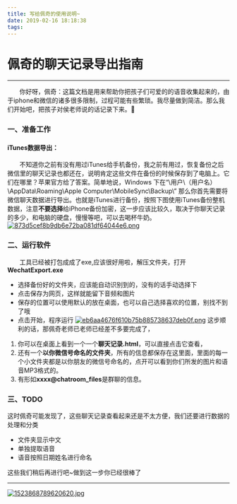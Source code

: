 ```yaml
---
title: 写给佩奇的使用说明~
date: 2019-02-16 18:18:38
tags:
---
```

# 佩奇的聊天记录导出指南
***

&#160; &#160; &#160; &#160;你好呀，佩奇：这篇文档是用来帮助你把孩子们可爱的的语音收集起来的，由于iphone和微信的诸多很多限制，过程可能有些繁琐。我尽量做到简洁。那么我们开始吧，把孩子对侯老师说的话记录下来。🤭


### 一、准备工作
#### iTunes数据导出：
&#160; &#160; &#160; &#160;不知道你之前有没有用过iTunes给手机备份，我之前有用过，恢复备份之后微信里的聊天记录也都还在，说明肯定这些文件在备份的时候保存到了电脑上。它们在哪里？苹果官方给了答案。简单地说，Windows 下在“\用户\（用户名）\AppData\Roaming\Apple Computer\MobileSync\Backup\”
那么你首先需要将微信聊天数据进行导出。也就是iTunes进行备份，按照下图使用iTunes备份整机数据，注意**不要选择**给iPhone备份加密，这一步应该比较久，取决于你聊天记录的多少，和电脑的硬盘，慢慢等吧，可以去喝杯牛奶。
[![873d5cef8b9db6e72ba081df64044e6.png](https://i.loli.net/2019/02/16/5c67ea580fc5f.png)](https://i.loli.net/2019/02/16/5c67ea580fc5f.png)
### 二、运行软件
&#160; &#160; &#160; &#160;工具已经被打包成成了exe,应该很好用啦，解压文件夹，打开**WechatExport.exe**
* 选择备份好的文件夹，应该能自动识别到的，没有的话手动选择下
* 点击保存为网页，这样就能留下音频和图片
* 保存的位置可以使用默认的放在桌面，也可以自己选择喜欢的位置，别找不到了哦
* 点击开始，程序运行
[![eb6aa4676f610b75b885738637deb0f.png](https://i.loli.net/2019/02/16/5c67ecc6be4c8.png)](https://i.loli.net/2019/02/16/5c67ecc6be4c8.png)
这步顺利的话，那佩奇老师已老师已经差不多要完成了，
1. 你可以在桌面上看到一个一个**聊天记录.html**，可以直接点击它查看，
2. 还有一个**以你微信号命名的文件夹**，所有的信息都保存在这里面，里面的每一个小文件夹都是以你朋友的微信号命名的，点开可以看到你们所发的图片和语音MP3格式的。
3. 有形如**xxxx@chatroom_files**是群聊的信息。
### 三、TODO

这时佩奇可能发现了，这些聊天记录查看起来还是不太方便，我们还要进行数据的处理和分类
* 文件夹显示中文
* 单独提取语音
* 语音按照日期姓名进行命名

这些我们稍后再进行吧~做到这一步你已经很棒了

***

[![1523868789620620.jpg](https://i.loli.net/2019/02/16/5c67f1566dc25.jpg)](https://i.loli.net/2019/02/16/5c67f1566dc25.jpg)